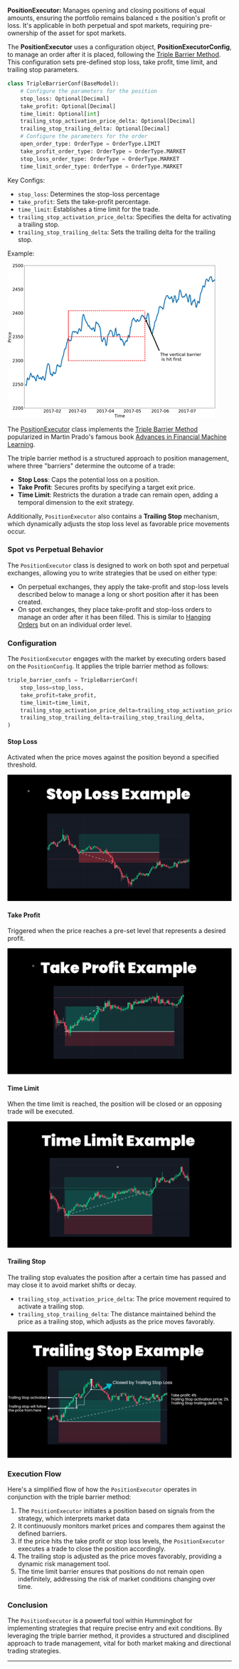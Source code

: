 **PositionExecutor:** Manages opening and closing positions of equal amounts, ensuring the portfolio remains balanced ± the position's profit or loss. It's applicable in both perpetual and spot markets, requiring pre-ownership of the asset for spot markets.

The **PositionExecutor** uses a configuration object, **PositionExecutorConfig**, to manage an order after it is placed, following the [Triple Barrier Method](https://www.mlfinlab.com/en/latest/labeling/tb_meta_labeling.html). This configuration sets pre-defined stop loss, take profit, time limit, and trailing stop parameters.


```python
class TripleBarrierConf(BaseModel):
    # Configure the parameters for the position
    stop_loss: Optional[Decimal]
    take_profit: Optional[Decimal]
    time_limit: Optional[int]
    trailing_stop_activation_price_delta: Optional[Decimal]
    trailing_stop_trailing_delta: Optional[Decimal]
    # Configure the parameters for the order
    open_order_type: OrderType = OrderType.LIMIT
    take_profit_order_type: OrderType = OrderType.MARKET
    stop_loss_order_type: OrderType = OrderType.MARKET
    time_limit_order_type: OrderType = OrderType.MARKET
```

Key Configs:

- `stop_loss`: Determines the stop-loss percentage
- `take_profit`: Sets the take-profit percentage.
- `time_limit`:  Establishes a time limit for the trade.
- `trailing_stop_activation_price_delta`: Specifies the delta for activating a trailing stop.
- `trailing_stop_trailing_delta`: Sets the trailing delta for the trailing stop.

Example:

![](./triple_barrier.png)

The [PositionExecutor](https://github.com/hummingbot/hummingbot/blob/13aab912ea297a70e52f560cc7239400a1204aa6/hummingbot/smart_components/executors/position_executor/position_executor.py) class implements the [Triple Barrier Method](https://www.mlfinlab.com/en/latest/labeling/tb_meta_labeling.html) popularized in Martin Prado's famous book [Advances in Financial Machine Learning](https://www.wiley.com/en-us/Advances+in+Financial+Machine+Learning-p-9781119482086).

The triple barrier method is a structured approach to position management, where three "barriers" determine the outcome of a trade:

* **Stop Loss**: Caps the potential loss on a position.
* **Take Profit**: Secures profits by specifying a target exit price.
* **Time Limit**: Restricts the duration a trade can remain open, adding a temporal dimension to the exit strategy.

Additionally, `PositionExecutor` also contains a **Trailing Stop** mechanism, which dynamically adjusts the stop loss level as favorable price movements occur.


### Spot vs Perpetual Behavior
 
The `PositionExecutor` class is designed to work on both spot and perpetual exchanges, allowing you to write strategies that be used on either type:

* On perpetual exchanges, they apply the take-profit and stop-loss levels described below to manage a long or short position after it has been created.
* On spot exchanges, they place take-profit and stop-loss orders to manage an order after it has been filled. This is similar to [Hanging Orders](/strategy-configs/hanging-orders/) but on an individual order level.


### Configuration

The `PositionExecutor` engages with the market by executing orders based on the `PositionConfig`. It applies the triple barrier method as follows:

```python
triple_barrier_confs = TripleBarrierConf(
    stop_loss=stop_loss,
    take_profit=take_profit,
    time_limit=time_limit,
    trailing_stop_activation_price_delta=trailing_stop_activation_price_delta,
    trailing_stop_trailing_delta=trailing_stop_trailing_delta,
)
```

#### Stop Loss

Activated when the price moves against the position beyond a specified threshold.

![](./stop_loss.png)



#### Take Profit

Triggered when the price reaches a pre-set level that represents a desired profit.

![](./take_profit.png)


#### Time Limit

When the time limit is reached, the position will be closed or an opposing trade will be executed.

![](./time_limit.png)

#### Trailing Stop

The trailing stop evaluates the position after a certain time has passed and may close it to avoid market shifts or decay.

- `trailing_stop_activation_price_delta`: The price movement required to activate a trailing stop.
- `trailing_stop_trailing_delta`: The distance maintained behind the price as a trailing stop, which adjusts as the price moves favorably.

![](./trailing_stop.png)


### Execution Flow

Here's a simplified flow of how the `PositionExecutor` operates in conjunction with the triple barrier method:

1. The `PositionExecutor` initiates a position based on signals from the strategy, which interprets market data
2. It continuously monitors market prices and compares them against the defined barriers.
3. If the price hits the take profit or stop loss levels, the `PositionExecutor` executes a trade to close the position accordingly.
4. The trailing stop is adjusted as the price moves favorably, providing a dynamic risk management tool.
5. The time limit barrier ensures that positions do not remain open indefinitely, addressing the risk of market conditions changing over time.

### Conclusion

The `PositionExecutor` is a powerful tool within Hummingbot for implementing strategies that require precise entry and exit conditions. By leveraging the triple barrier method, it provides a structured and disciplined approach to trade management, vital for both market making and directional trading strategies.

---
